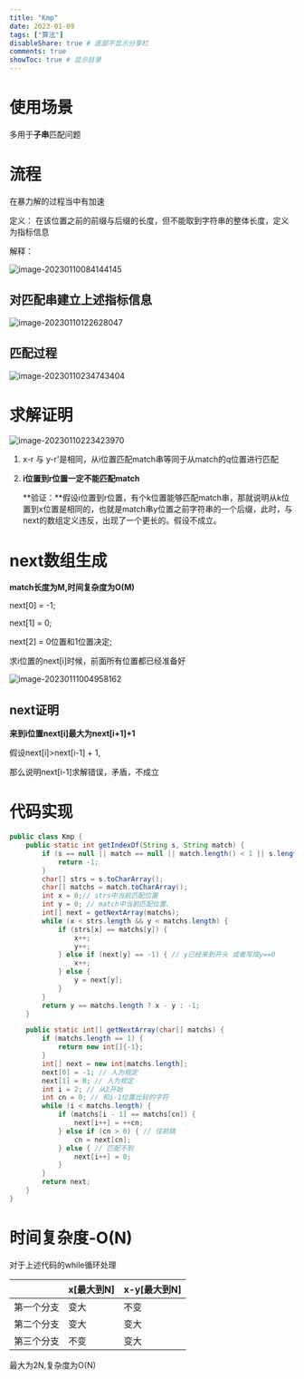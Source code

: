```yaml
---
title: "Kmp"
date: 2023-01-09
tags: ["算法"]
disableShare: true # 底部不显示分享栏
comments: true
showToc: true # 显示目录
---
```

# 使用场景

多用于**子串**匹配问题

# 流程

在暴力解的过程当中有加速

定义： 在该位置之前的前缀与后缀的长度，但不能取到字符串的整体长度，定义为指标信息

解释：

![image-20230110084144145](https://nq-bucket.oss-cn-shanghai.aliyuncs.com/note_img/image-20230110084144145.png)

## 对匹配串建立上述指标信息

![image-20230110122628047](https://nq-bucket.oss-cn-shanghai.aliyuncs.com/note_img/image-20230110122628047.png)

## 匹配过程

![image-20230110234743404](https://nq-bucket.oss-cn-shanghai.aliyuncs.com/note_img/image-20230110234743404.png)

# 求解证明

![image-20230110223423970](https://nq-bucket.oss-cn-shanghai.aliyuncs.com/note_img/image-20230110223423970.png)

1. x-r 与 y-r'是相同，从i位置匹配match串等同于从match的q位置进行匹配

2. **i位置到r位置一定不能匹配match**

   **验证：**假设i位置到r位置，有个k位置能够匹配match串，那就说明从k位置到x位置是相同的，也就是match串y位置之前字符串的一个后缀，此时，与next的数组定义违反，出现了一个更长的。假设不成立。

# next数组生成

**match长度为M,时间复杂度为O(M)**

next[0] = -1;

next[1]  = 0;

next[2] = 0位置和1位置决定;

求i位置的next[i]时候，前面所有位置都已经准备好

![image-20230111004958162](https://nq-bucket.oss-cn-shanghai.aliyuncs.com/note_img/image-20230111004958162.png)

## next证明

**来到i位置next[i]最大为next[i+1]+1**

假设next[i]>next[i-1] + 1,

那么说明next[i-1]求解错误，矛盾，不成立

# 代码实现

```java
public class Kmp {
    public static int getIndexOf(String s, String match) {
        if (s == null || match == null || match.length() < 1 || s.length() < match.length()) {
            return -1;
        }
        char[] strs = s.toCharArray();
        char[] matchs = match.toCharArray();
        int x = 0;// strs中当前匹配位置
        int y = 0; // match中当前匹配位置、
        int[] next = getNextArray(matchs);
        while (x < strs.length && y < matchs.length) {
            if (strs[x] == matchs[y]) {
                x++;
                y++;
            } else if (next[y] == -1) { // y已经来到开头 或者写成y==0
                x++;
            } else {
                y = next[y];
            }
        }
        return y == matchs.length ? x - y : -1;
    }

    public static int[] getNextArray(char[] matchs) {
        if (matchs.length == 1) {
            return new int[]{-1};
        }
        int[] next = new int[matchs.length];
        next[0] = -1; // 人为规定
        next[1] = 0; // 人为规定
        int i = 2; // 从2开始
        int cn = 0; // 和i-1位置比较的字符
        while (i < matchs.length) {
            if (matchs[i - 1] == matchs[cn]) {
                next[i++] = ++cn;
            } else if (cn > 0) { // 往前跳
                cn = next[cn];
            } else { // 匹配不到
                next[i++] = 0;
            }
        }
        return next;
    }
}
```





# 时间复杂度-O(N)

对于上述代码的while循环处理

|            | x[最大到N] | x-y[最大到N] |
| ---------- | ---------- | ------------ |
| 第一个分支 | 变大       | 不变         |
| 第二个分支 | 变大       | 变大         |
| 第三个分支 | 不变       | 变大         |

最大为2N,复杂度为O(N)